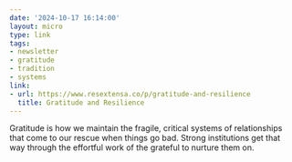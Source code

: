 ```yaml
---
date: '2024-10-17 16:14:00'
layout: micro
type: link
tags:
- newsletter
- gratitude
- tradition
- systems
link:
- url: https://www.resextensa.co/p/gratitude-and-resilience
  title: Gratitude and Resilience
---
```


Gratitude is how we maintain the fragile, critical systems of relationships that come to our rescue when things go bad. Strong institutions get that way through the effortful work of the grateful to nurture them on.
